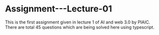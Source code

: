 # Assignment---Lecture-01
This is the first assignment given in lecture 1 of AI and web 3.0 by PIAIC. 
There are total 45 questions which are being solved here using typescript.
